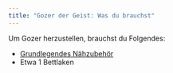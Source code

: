 ```yaml
---
title: "Gozer der Geist: Was du brauchst"
---
```


Um Gozer herzustellen, brauchst du Folgendes:

- [Grundlegendes Nähzubehör](/docs/sewing/basic-sewing-supplies)
- Etwa 1 Bettlaken

